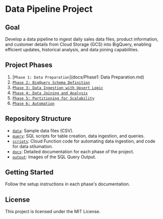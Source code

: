 # Data Pipeline Project

## Goal
Develop a data pipeline to ingest daily sales data files, product information, and customer details from Cloud Storage (GCS) into BigQuery, enabling efficient updates, historical analysis, and data joining capabilities.

## Project Phases
1. [`Phase 1: Data Preparation`](docs/Phase1: Data Preparation.md)
2. [`Phase 2: BigQuery Schema Definition`](docs/Phase2_schema_definition.md)
3. [`Phase 3: Data Ingestion with Upsert Logic`](docs/Phase3_data_ingestion.md)
4. [`Phase 4: Data Joining and Analysis`](docs/Phase4_data_joining_analysis.md)
5. [`Phase 5: Partitioning for Scalability`](docs/Phase5_partitioning.md)
6. [`Phase 6: Automation`](docs/Phase6_automation.md)

## Repository Structure
- [`data`](data): Sample data files (CSV).
- [`query`](query): SQL scripts for table creation, data ingestion, and queries.
- [`scripts`](scripts): Cloud Function code for automating data ingestion, and code for data stilumation.
- [`docs`](docs): Detailed documentation for each phase of the project.
- [`output`](output): Images of the SQL Query Output.

## Getting Started
Follow the setup instructions in each phase's documentation.

## License
This project is licensed under the MIT License.
